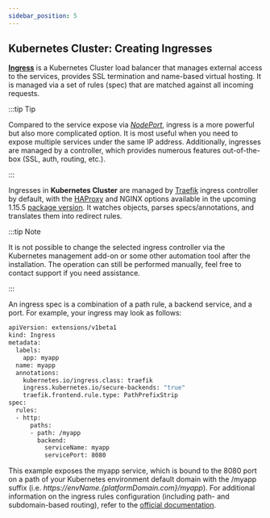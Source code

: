 ```yaml
---
sidebar_position: 5
---
```


## Kubernetes Cluster: Creating Ingresses

**[Ingress](https://cloudmydc.com/)** is a Kubernetes Cluster load balancer that manages external access to the services, provides SSL termination and name-based virtual hosting. It is managed via a set of rules (spec) that are matched against all incoming requests.

:::tip Tip

Compared to the service expose via _[NodePort](https://cloudmydc.com/)_, ingress is a more powerful but also more complicated option. It is most useful when you need to expose multiple services under the same IP address. Additionally, ingresses are managed by a controller, which provides numerous features out-of-the-box (SSL, auth, routing, etc.).

:::

Ingresses in **Kubernetes Cluster** are managed by [Traefik](https://cloudmydc.com/) ingress controller by default, with the [HAProxy](https://cloudmydc.com/) and NGINX options available in the upcoming 1.15.5 [package version](https://cloudmydc.com/). It watches objects, parses specs/annotations, and translates them into redirect rules.

:::tip Note

It is not possible to change the selected ingress controller via the Kubernetes management add-on or some other automation tool after the installation. The operation can still be performed manually, feel free to contact support if you need assistance.

:::

An ingress spec is a combination of a path rule, a backend service, and a port. For example, your ingress may look as follows:

```bash
apiVersion: extensions/v1beta1
kind: Ingress
metadata:
  labels:
    app: myapp
  name: myapp
  annotations:
    kubernetes.io/ingress.class: traefik
    ingress.kubernetes.io/secure-backends: "true"
    traefik.frontend.rule.type: PathPrefixStrip
spec:
  rules:
  - http:
      paths:
      - path: /myapp
        backend:
          serviceName: myapp
          servicePort: 8080
```

This example exposes the myapp service, which is bound to the 8080 port on a path of your Kubernetes environment default domain with the /myapp suffix (i.e. _https://${envName}.${platformDomain.com}/myapp_). For additional information on the ingress rules configuration (including path- and subdomain-based routing), refer to the [official documentation](https://cloudmydc.com/).
